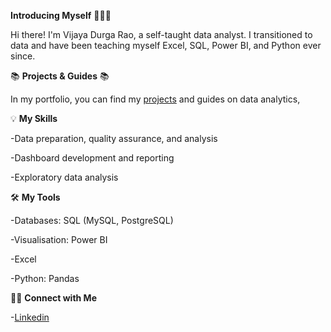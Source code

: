 **Introducing Myself** 🙋🏻‍♀️

Hi there! I'm Vijaya Durga Rao, a self-taught data analyst. I transitioned to data and have been teaching myself Excel, SQL, Power BI, and Python ever since.

📚 **Projects & Guides** 📚

In my portfolio, you can find my [projects](https://github.com/vijaykethaa?tab=repositories) and guides on data analytics,

💡 **My Skills**

-Data preparation, quality assurance, and analysis

-Dashboard development and reporting

-Exploratory data analysis

🛠️ **My Tools**

-Databases: SQL (MySQL, PostgreSQL)

-Visualisation: Power BI

-Excel

-Python: Pandas

🙌🏻 **Connect with Me**

-[Linkedin](https://www.linkedin.com/in/vijaya-durga-rao-ketha-737792284/)
